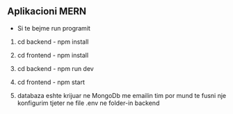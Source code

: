 ## Aplikacioni MERN
* Si te bejme run programit

1. cd backend - npm install 
2. cd frontend - npm install
3. cd backend - npm run dev 
4. cd frontend - npm start

5. databaza eshte krijuar ne MongoDb me emailin tim por mund te fusni nje konfigurim tjeter ne file .env ne folder-in backend
